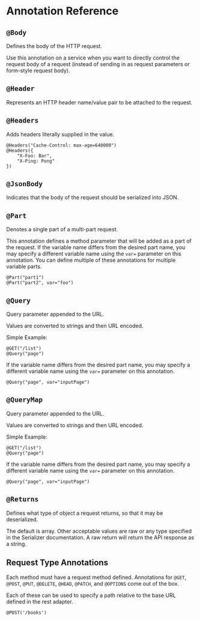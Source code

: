 Annotation Reference
====================

`@Body`
-------
Defines the body of the HTTP request.
 
Use this annotation on a service when you want to directly control the 
request body of a request (instead of sending in as request parameters or 
form-style request body).


`@Header`
---------
Represents an HTTP header name/value pair to be attached to the request.


`@Headers`
---------
Adds headers literally supplied in the value.

    @Headers("Cache-Control: max-age=640000")
    @Headers({
        "X-Foo: Bar",
        "X-Ping: Pong"
    })


`@JsonBody`
-----------
Indicates that the body of the request should be serialized into JSON.


`@Part`
-------
Denotes a single part of a multi-part request.

This annotation defines a method parameter that will be added as a part of 
the request. If the variable name differs from the desired part name, you 
may specify a different variable name using the `var=` parameter on this
annotation. 
You can define multiple of these annotations for multiple variable parts.

    @Part("part1")
    @Part("part2", var="foo")


`@Query`
--------
Query parameter appended to the URL.

Values are converted to strings and then URL encoded.

Simple Example:

    @GET("/list")
    @Query("page")

If the variable name differs from the desired part name, you may specify a
different variable name using the `var=` parameter on this annotation. 

    @Query("page", var="inputPage")


`@QueryMap`
-----------
Query parameter appended to the URL.

Values are converted to strings and then URL encoded.

Simple Example:

    @GET("/list")
    @Query("page")

If the variable name differs from the desired part name, you may specify a
different variable name using the `var=` parameter on this annotation. 

    @Query("page", var="inputPage")


`@Returns`
----------
Defines what type of object a request returns, so that it may be deserialized.
 
The default is array. Other acceptable values are raw or any type specified 
in the Serializer documentation. A raw return will return the API response as
a string.


Request Type Annotations
------------------------

Each method must have a request method defined. Annotations for 
`@GET`, `@POST`, `@PUT`, `@DELETE`, `@HEAD`, `@PATCH`, and `@OPTIONS`
come out of the box.

Each of these can be used to specify a path relative to the base URL defined
in the rest adapter.

    @POST('/books')
